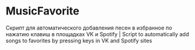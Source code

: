 # MusicFavorite
Скрипт для автоматического добавления песен в избранное по нажатию клавиш в площадках VK и Spotify | Script to automatically add songs to favorites by pressing keys in VK and Spotify sites
